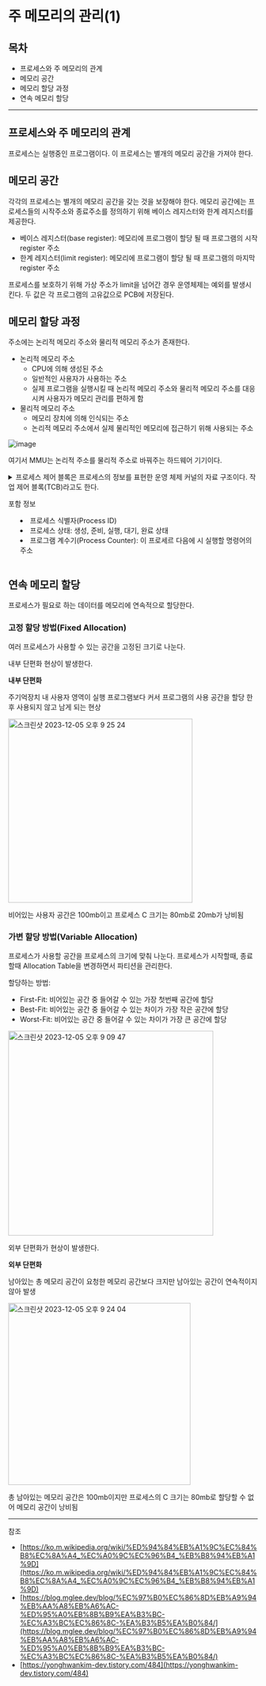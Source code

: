 # 주 메모리의 관리(1)

## 목차
- 프로세스와 주 메모리의 관계
- 메모리 공간
- 메모리 할당 과정
- 연속 메모리 할당

---

## 프로세스와 주 메모리의 관계 
프로세스는 실행중인 프로그램이다. 이 프로세스는 별개의 메모리 공간을 가져야 한다.

## 메모리 공간
각각의 프로세스는 별개의 메모리 공간을 갖는 것을 보장해야 한다. 메모리 공간에는 프로세스들의 시작주소와 종료주소를 정의하기 위해 베이스 레지스터와 한계 레지스터를 제공한다.
- 베이스 레지스터(base register): 메모리에 프로그램이 할당 될 때 프로그램의 시작 register 주소
- 한계 레지스터(limit register): 메모리에 프로그램이 할당 될 때 프로그램의 마지막 register 주소

프로세스를 보호하기 위해 가상 주소가 limit을 넘어간 경우 운영체제는 예외를 발생시킨다. 두 값은 각 프로그램의 고유값으로 PCB에 저장된다.

## 메모리 할당 과정
주소에는 논리적 메모리 주소와 물리적 메모리 주소가 존재한다.
- 논리적 메모리 주소
  - CPU에 의해 생성된 주소
  - 일반적인 사용자가 사용하는 주소
  - 실제 프로그램을 실행시킬 때 논리적 메모리 주소와 물리적 메모리 주소를 대응시켜 사용자가 메모리 관리를 편하게 함
- 물리적 메모리 주소
  - 메모리 장치에 의해 인식되는 주소
  - 논리적 메모리 주소에서 실제 물리적인 메모리에 접근하기 위해 사용되는 주소

![image](https://github.com/STUDY-0x0E/CS-STUDY/assets/123740296/74e6c2fb-a1a6-419b-a1fd-b9aea48d40f6)

여기서 MMU는 논리적 주소를 물리적 주소로 바꿔주는 하드웨어 기기이다.


<details>
  PCB 블록이란?
  <summary>
  프로세스 제어 블록은 프로세스의 정보를 표현한 
  운영 체제 커널의 자료 구조이다. 작업 제어 블록(TCB)라고도 한다.
    
  포함 정보
  - 프로세스 식별자(Process ID)
  - 프로세스 상태: 생성, 준비, 실행, 대기, 완료 상태
  - 프로그램 계수기(Process Counter): 이 프로세르 다음에 시 실행할 명령어의 주소
  </summary>
</details>	


## 연속 메모리 할당
프로세스가 필요로 하는 데이터를 메모리에 연속적으로 할당한다.

### 고정 할당 방법(Fixed Allocation)
여러 프로세스가 사용할 수 있는 공간을 고정된 크기로 나눈다.

내부 단편화 현상이 발생한다.

**내부 단편화**

주기억장치 내 사용자 영역이 실행 프로그램보다 커서 프로그램의 사용 공간을 할당 한 후 사용되지 않고 남게 되는 현상

<img width="372" alt="스크린샷 2023-12-05 오후 9 25 24" src="https://github.com/STUDY-0x0E/CS-STUDY/assets/123740296/b43c358e-d5a3-4a71-9157-800074d5f35c">

비어있는 사용자 공간은 100mb이고 프로세스 C 크기는 80mb로 20mb가 낭비됨

### 가변 할당 방법(Variable Allocation)
프로세스가 사용할 공간을 프로세스의 크기에 맞춰 나눈다. 프로세스가 시작할때, 종료할때 Allocation Table을 변경하면서 파티션을 관리한다.

할당하는 방법:
- First-Fit: 비어있는 공간 중 들어갈 수 있는 가장 첫번째 공간에 할당
- Best-Fit: 비어있는 공간 중 들어갈 수 있는 차이가 가장 작은 공간에 할당
- Worst-Fit: 비어있는 공간 중 들어갈 수 있는 차이가 가장 큰 공간에 할당
<img width="414" alt="스크린샷 2023-12-05 오후 9 09 47" src="https://github.com/STUDY-0x0E/CS-STUDY/assets/123740296/a8d29784-ec66-4a20-bb04-d5d3938855c3">

외부 단편화가 현상이 발생한다.

**외부 단편화**

남아있는 총 메모리 공간이 요청한 메모리 공간보다 크지만 남아있는 공간이 연속적이지 않아 발생

<img width="368" alt="스크린샷 2023-12-05 오후 9 24 04" src="https://github.com/STUDY-0x0E/CS-STUDY/assets/123740296/178e06e0-b4d2-4882-aea8-7349d8c76e4a">

총 남아있는 메모리 공간은 100mb이지만 프로세스의 C 크기는 80mb로 할당할 수 없어 메모리 공간이 낭비됨

---
참조
- [https://ko.m.wikipedia.org/wiki/%ED%94%84%EB%A1%9C%EC%84%B8%EC%8A%A4_%EC%A0%9C%EC%96%B4_%EB%B8%94%EB%A1%9D](https://ko.m.wikipedia.org/wiki/%ED%94%84%EB%A1%9C%EC%84%B8%EC%8A%A4_%EC%A0%9C%EC%96%B4_%EB%B8%94%EB%A1%9D)
- [https://blog.mglee.dev/blog/%EC%97%B0%EC%86%8D%EB%A9%94%EB%AA%A8%EB%A6%AC-%ED%95%A0%EB%8B%B9%EA%B3%BC-%EC%A3%BC%EC%86%8C-%EA%B3%B5%EA%B0%84/](https://blog.mglee.dev/blog/%EC%97%B0%EC%86%8D%EB%A9%94%EB%AA%A8%EB%A6%AC-%ED%95%A0%EB%8B%B9%EA%B3%BC-%EC%A3%BC%EC%86%8C-%EA%B3%B5%EA%B0%84/)
- [https://yonghwankim-dev.tistory.com/484](https://yonghwankim-dev.tistory.com/484)
